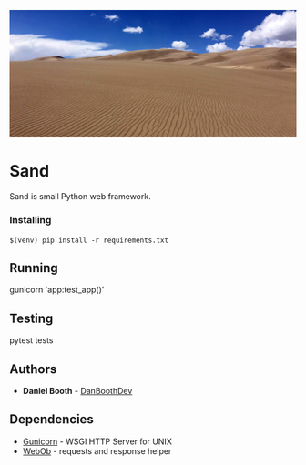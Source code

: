 ![Image of Sand](docs/sand.jpg)

# Sand

Sand is small Python web framework.

### Installing
```
$(venv) pip install -r requirements.txt
```

## Running
gunicorn 'app:test_app()'

## Testing
pytest tests

## Authors

* **Daniel Booth** - [DanBoothDev](https://github.com/DanBoothDev)


## Dependencies
- [Gunicorn](https://pypi.org/project/gunicorn/) - WSGI HTTP Server for UNIX
- [WebOb](https://pypi.org/project/WebOb/) - requests and response helper
